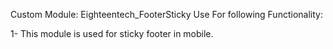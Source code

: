 Custom Module:
Eighteentech_FooterSticky
Use For following Functionality:

1- This module is used for sticky footer in mobile.

